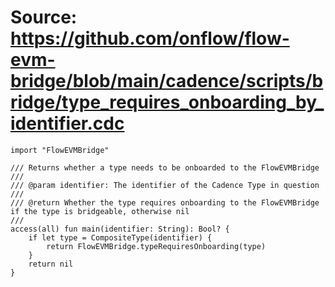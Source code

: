 # Source: https://github.com/onflow/flow-evm-bridge/blob/main/cadence/scripts/bridge/type_requires_onboarding_by_identifier.cdc

```
import "FlowEVMBridge"

/// Returns whether a type needs to be onboarded to the FlowEVMBridge
///
/// @param identifier: The identifier of the Cadence Type in question
///
/// @return Whether the type requires onboarding to the FlowEVMBridge if the type is bridgeable, otherwise nil
///
access(all) fun main(identifier: String): Bool? {
    if let type = CompositeType(identifier) {
        return FlowEVMBridge.typeRequiresOnboarding(type)
    }
    return nil
}

```